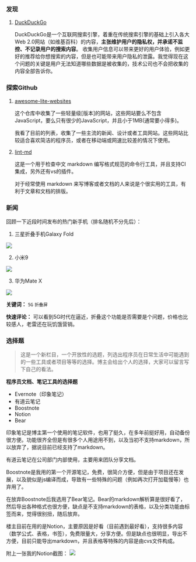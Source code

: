 ### 发现

1. [DuckDuckGo](https://duckduckgo.com)

    DuckDuckGo是一个互联网搜索引擎，着重在传统搜索引擎的基础上引入各大Web 2.0网站（如维基百科）的内容，**主张维护用户的隐私权，并承诺不监控、不记录用户的搜索内容**。
    收集用户信息可以带来更好的用户体验，例如更好的推荐给你想搜索的内容，但是也可能带来用户隐私的泄露。我觉得现在这个问题的关键是用户无法知道哪些数据是被收集的，技术公司也不会把收集的内容全部告诉你。

### 探索Github

1. [awesome-lite-websites](https://github.com/mdibaiee/awesome-lite-websites) 

    这个仓库中收集了一些轻量级[版本]的网站，这些网站要么不包含JavaScript，要么只有很少的JavaScript，并且小于1MB(通常要小得多)。

    我看了目前的列表，收集了一些主流的新闻、设计或者工具网站。这些网站比较适合喜欢简洁的程序员，或者在移动端或网速比较差的情况下使用。

2. [lint-md](https://github.com/hustcc/lint-md)

    这是一个用于检查中文 markdown 编写格式规范的命令行工具，并且支持CI集成，另外还有vs的插件。

    对于经常使用 markdown 来写博客或者文档的人来说是个很实用的工具，有利于文章和文档的排版。

### 新闻

回顾一下近段时间发布的热门新手机（排名随机不分先后）：

1. 三星折叠手机Galaxy Fold

![](https://sidfate.oss-cn-hangzhou.aliyuncs.com/share/Galaxy-Fold.webp)

2. 小米9

![](https://sidfate.oss-cn-hangzhou.aliyuncs.com/share/xiaomi9.jpg)

3. 华为Mate X

![](https://sidfate.oss-cn-hangzhou.aliyuncs.com/share/matex.jpg)

**关键词：**
`5G`  `折叠屏` 

**快速评论：**
可以看到5G时代在逼近，折叠这个功能是否需要是个问题，价格也比较感人，老雷还在玩饥饿营销。


### 选择题


> 这是一个新栏目，一个开放性的选题，列选出程序员在日常生活中可能遇到的一些工具或者项目等等的选择。博主会给出个人的选择，大家可以留言写下自己的看法。

**程序员文档、笔记工具的选择题**

* Evernote（印象笔记）
* 有道云笔记
* Boostnote
* Notion
* Bear

印象笔记是博主第一个使用的笔记软件，也用了挺久，在多年前挺好用，自动备份很方便。功能很齐全但是有很多个人用途用不到，以及当初不支持markdown，所以放弃了，据说目前已经支持了markdown。

有道云笔记在公司部门内部使用，主要用来团队分享文档。

Boostnote是我用的第一个开源笔记，免费，很简介方便，但是由于项目还在发展，以及貌似是js编译而成，导致有一些特殊的问题（例如再次打开加载慢等）也弃用了。

在放弃Boostnote后我选用了Bear笔记。Bear的markdown解析算是很好看了，然后导出各种格式也很方便，缺点是不支持markdown的表格，以及分类功能由标签而来，觉得很别扭，随后放弃。

楼主目前在用的是Notion，主要原因是好看（目前遇到最好看），支持很多内容（数学公式、表格，书签），免费限量大，分享方便。但是缺点也很明显，导出不方便，目前只能导出markdown，并且表格等特殊的内容是由cvs文件构成。

附上一张我的Notion截图：
![](https://sidfate.oss-cn-hangzhou.aliyuncs.com/share/2019-03-01%2010.38.09.png)